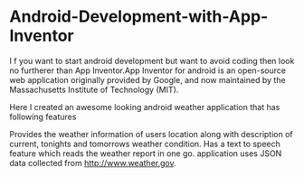 # Android-Development-with-App-Inventor

I f you want to start android development but want to avoid coding then look no furtherer than App Inventor.App Inventor for android is an open-source web application originally provided by Google, and now maintained by the Massachusetts Institute of Technology (MIT).
 
Here I created an awesome looking android weather application that has following features
 
Provides the weather information of users location along with description of current, tonights and tomorrows weather condition.
Has a text to speech feature which reads the weather report in one go.
application uses JSON data collected from http://www.weather.gov.
